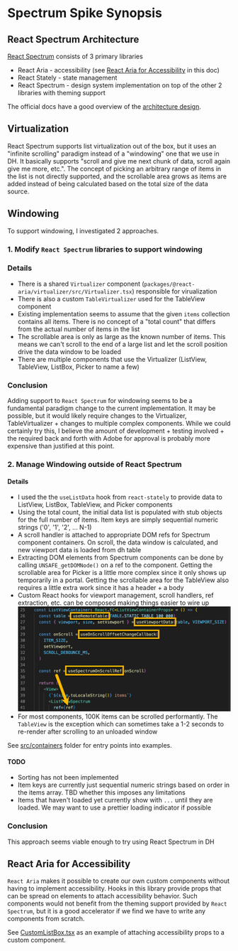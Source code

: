 # Spectrum Spike Synopsis

## React Spectrum Architecture

[React Spectrum](https://react-spectrum.adobe.com/index.html) consists of 3 primary libraries

- React Aria - accessibility (see [React Aria for Accessibility](#react-aria-for-accessibility) in this doc)
- React Stately - state management
- React Spectrum - design system implementation on top of the other 2 libraries with theming support

The official docs have a good overview of the [architecture design](https://react-spectrum.adobe.com/architecture.html).

## Virtualization

React Spectrum supports list virtualization out of the box, but it uses an "infinite scrolling" paradigm instead of a "windowing" one that we use in DH. It basically supports "scroll and give me next chunk of data, scroll again give me more, etc.". The concept of picking an arbitrary range of items in the list is not directly supported, and the scrollable area grows as items are added instead of being calculated based on the total size of the data source.

## Windowing

To support windowing, I investigated 2 approaches.

### 1. Modify `React Spectrum` libraries to support windowing

### Details

- There is a shared `Virtualizer` component (`packages/@react-aria/virtualizer/src/Virtualizer.tsx`) responsible for virualization
- There is also a custom `TableVirtualizer` used for the TableView component
- Existing implementation seems to assume that the given `items` collection contains all items. There is no concept of a "total count" that differs from the actual number of items in the list
- The scrollable area is only as large as the known number of items. This means we can't scroll to the end of a large list and let the scroll position drive the data window to be loaded
- There are multiple components that use the Virtualizer (ListView, TableView, ListBox, Picker to name a few)

### Conclusion

Adding support to `React Spectrum` for windowing seems to be a fundamental paradigm change to the current implementation. It may be possible, but it would likely require changes to the Virtualizer, TableVirtualizer + changes to multiple complex components. While we could certainly try this, I believe the amount of development + testing involved + the required back and forth with Adobe for approval is probably more expensive than justified at this point.

### 2. Manage Windowing outside of React Spectrum

#### Details

- I used the the `useListData` hook from `react-stately` to provide data to ListView, ListBox, TableView, and Picker components
- Using the total count, the initial data list is populated with stub objects for the full number of items. Item keys are simply sequential numeric strings ('0', '1', '2', ... N-1)
- A scroll handler is attached to appropriate DOM refs for Spectrum component containers. On scroll, the data window is calculated, and new viewport data is loaded from dh table
- Extracting DOM elements from Spectrum components can be done by calling `UNSAFE_getDOMNode()` on a ref to the component. Getting the scrollable area for Picker is a little more complex since it only shows up temporarily in a portal. Getting the scrollable area for the TableView also requires a little extra work since it has a header + a body
- Custom React hooks for viewport management, scroll handlers, ref extraction, etc. can be composed making things easier to wire up
  ![Custom Hooks](custom-hooks.png)
- For most components, 100K items can be scrolled performantly. The `TableView` is the exception which can sometimes take a 1-2 seconds to re-render after scrolling to an unloaded window

See [src/containers](../src/containers) folder for entry points into examples.

#### TODO

- Sorting has not been implemented
- Item keys are currently just sequential numeric strings based on order in the items array. TBD whether this imposes any limitations
- Items that haven't loaded yet currently show with `...` until they are loaded. We may want to use a prettier loading indicator if possible

### Conclusion

This approach seems viable enough to try using React Spectrum in DH

## React Aria for Accessibility

`React Aria` makes it possible to create our own custom components without having to implement accessibility. Hooks in this library provide props that can be spread on elements to attach accessibility behavior. Such components would not benefit from the theming support provided by `React Spectrum`, but it is a good accelerator if we find we have to write any components from scratch.

See [CustomListBox.tsx](src/components/CustomListBox/CustomListBox.tsx) as an example of attaching accessibility props to a custom component.
